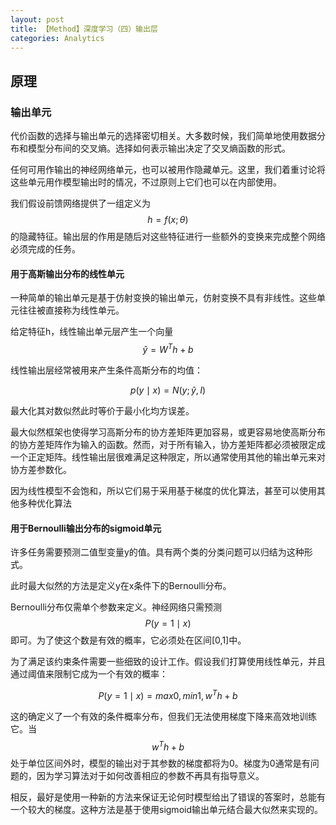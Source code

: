 ```yaml
---
layout: post
title: 【Method】深度学习（四）输出层
categories: Analytics
---
```


## 原理

### 输出单元

代价函数的选择与输出单元的选择密切相关。大多数时候，我们简单地使用数据分布和模型分布间的交叉熵。选择如何表示输出决定了交叉熵函数的形式。

任何可用作输出的神经网络单元，也可以被用作隐藏单元。这里，我们着重讨论将这些单元用作模型输出时的情况，不过原则上它们也可以在内部使用。

我们假设前馈网络提供了一组定义为$$h=f(x;\theta)$$的隐藏特征。输出层的作用是随后对这些特征进行一些额外的变换来完成整个网络必须完成的任务。

#### 用于高斯输出分布的线性单元

一种简单的输出单元是基于仿射变换的输出单元，仿射变换不具有非线性。这些单元往往被直接称为线性单元。

给定特征h，线性输出单元层产生一个向量$$\hat{y} = W^T h +b$$

线性输出层经常被用来产生条件高斯分布的均值：

$$p(y \mid x) = N(y; \hat{y}, I)$$

最大化其对数似然此时等价于最小化均方误差。

最大似然框架也使得学习高斯分布的协方差矩阵更加容易，或更容易地使高斯分布的协方差矩阵作为输入的函数。然而，对于所有输入，协方差矩阵都必须被限定成一个正定矩阵。线性输出层很难满足这种限定，所以通常使用其他的输出单元来对协方差参数化。

因为线性模型不会饱和，所以它们易于采用基于梯度的优化算法，甚至可以使用其他多种优化算法

#### 用于Bernoulli输出分布的sigmoid单元

许多任务需要预测二值型变量y的值。具有两个类的分类问题可以归结为这种形式。

此时最大似然的方法是定义y在x条件下的Bernoulli分布。

Bernoulli分布仅需单个参数来定义。神经网络只需预测$$P(y=1 \mid x)$$即可。为了使这个数是有效的概率，它必须处在区间[0,1]中。

为了满足该约束条件需要一些细致的设计工作。假设我们打算使用线性单元，并且通过阈值来限制它成为一个有效的概率：

$$P(y=1 \mid x) = max{0, min{1, w^Th +b}}$$

这的确定义了一个有效的条件概率分布，但我们无法使用梯度下降来高效地训练它。当$$w^Th +b$$处于单位区间外时，模型的输出对于其参数的梯度都将为0。梯度为0通常是有问题的，因为学习算法对于如何改善相应的参数不再具有指导意义。

相反，最好是使用一种新的方法来保证无论何时模型给出了错误的答案时，总能有一个较大的梯度。这种方法是基于使用sigmoid输出单元结合最大似然来实现的。